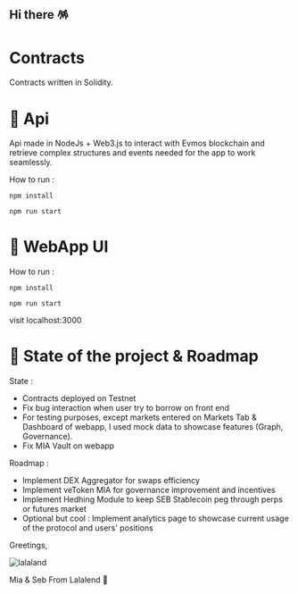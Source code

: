 ## Hi there 🪅

<!--

**Here are some ideas to get you started:**

🙋‍♀️ A short introduction - what is your organization all about?
🌈 Contribution guidelines - how can the community get involved?
👩‍💻 Useful resources - where can the community find your docs? Is there anything else the community should know?
🍿 Fun facts - what does your team eat for breakfast?
🧙 Remember, you can do mighty things with the power of [Markdown](https://docs.github.com/github/writing-on-github/getting-started-with-writing-and-formatting-on-github/basic-writing-and-formatting-syntax)
-->


# Contracts
Contracts written in Solidity. 

# 🔨 Api

Api made in NodeJs + Web3.js to interact with Evmos blockchain and retrieve complex structures and events needed for the app to work seamlessly.

How to run :

  ```` npm install ````
  
  ```` npm run start ````

# 🌃 WebApp UI 
 
 How to run :
 
  ```` npm install ````
  
  ```` npm run start ````
  
 visit localhost:3000

# 🚧 State of the project & Roadmap
  State :
  
  - Contracts deployed on Testnet
  - Fix bug interaction when user try to borrow on front end
  - For testing purposes, except markets entered on Markets Tab & Dashboard of webapp, I used mock data to showcase features (Graph, Governance).
  - Fix MIA Vault on webapp

  Roadmap :
  
  - Implement DEX Aggregator for swaps efficiency
  - Implement veToken MIA for governance improvement and incentives
  - Implement Hedhing Module to keep SEB Stablecoin peg through perps or futures market
  - Optional but cool : Implement analytics page to showcase current usage of the protocol and users' positions
  

Greetings,

![lalaland](https://user-images.githubusercontent.com/39710677/189492236-3e84803b-2a93-4afd-b30f-87f5f16288f5.png)



Mia & Seb From Lalalend  🍬
